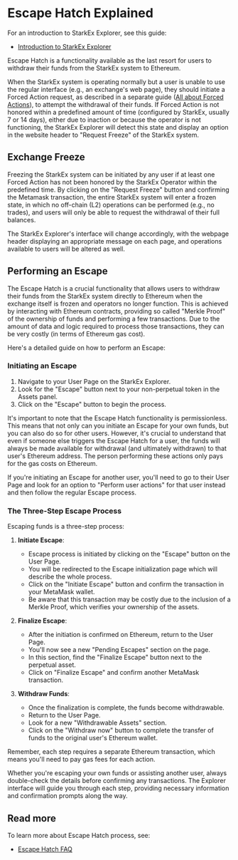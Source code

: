 # Escape Hatch Explained

For an introduction to StarkEx Explorer, see this guide:

- [Introduction to StarkEx Explorer](/tutorials/introduction)

Escape Hatch is a functionality available as the last resort for users to withdraw their funds from the StarkEx system to Ethereum.

When the StarkEx system is operating normally but a user is unable to use the regular interface (e.g., an exchange's web page), they should initiate a Forced Action request, as described in a separate guide ([All about Forced Actions](/tutorials/forcedactions)), to attempt the withdrawal of their funds. If Forced Action is not honored within a predefined amount of time (configured by StarkEx, usually 7 or 14 days), either due to inaction or because the operator is not functioning, the StarkEx Explorer will detect this state and display an option in the website header to "Request Freeze" of the StarkEx system.

## Exchange Freeze

Freezing the StarkEx system can be initiated by any user if at least one Forced Action has not been honored by the StarkEx Operator within the predefined time. By clicking on the "Request Freeze" button and confirming the Metamask transaction, the entire StarkEx system will enter a frozen state, in which no off-chain (L2) operations can be performed (e.g., no trades), and users will only be able to request the withdrawal of their full balances.

The StarkEx Explorer's interface will change accordingly, with the webpage header displaying an appropriate message on each page, and operations available to users will be altered as well.

## Performing an Escape

The Escape Hatch is a crucial functionality that allows users to withdraw their funds from the StarkEx system directly to Ethereum when the exchange itself is frozen and operators no longer function. This is achieved by interacting with Ethereum contracts, providing so called "Merkle Proof" of the ownership of funds and performing a few transactions. Due to the amount of data and logic required to process those transactions, they can be very costly (in terms of Ethereum gas cost).

Here's a detailed guide on how to perform an Escape:

### Initiating an Escape

1. Navigate to your User Page on the StarkEx Explorer.
2. Look for the "Escape" button next to your non-perpetual token in the Assets panel.
3. Click on the "Escape" button to begin the process.

It's important to note that the Escape Hatch functionality is permissionless. This means that not only can you initiate an Escape for your own funds, but you can also do so for other users. However, it's crucial to understand that even if someone else triggers the Escape Hatch for a user, the funds will always be made available for withdrawal (and ultimately withdrawn) to that user's Ethereum address. The person performing these actions only pays for the gas costs on Ethereum.

If you're initiating an Escape for another user, you'll need to go to their User Page and look for an option to "Perform user actions" for that user instead and then follow the regular Escape process.

### The Three-Step Escape Process

Escaping funds is a three-step process:

1. **Initiate Escape**:

   - Escape process is initiated by clicking on the "Escape" button on the User Page.
   - You will be redirected to the Escape initialization page which will describe the whole process.
   - Click on the "Initiate Escape" button and confirm the transaction in your MetaMask wallet.
   - Be aware that this transaction may be costly due to the inclusion of a Merkle Proof, which verifies your ownership of the assets.

2. **Finalize Escape**:

   - After the initiation is confirmed on Ethereum, return to the User Page.
   - You'll now see a new "Pending Escapes" section on the page.
   - In this section, find the "Finalize Escape" button next to the perpetual asset.
   - Click on "Finalize Escape" and confirm another MetaMask transaction.

3. **Withdraw Funds**:
   - Once the finalization is complete, the funds become withdrawable.
   - Return to the User Page.
   - Look for a new "Withdrawable Assets" section.
   - Click on the "Withdraw now" button to complete the transfer of funds to the original user's Ethereum wallet.

Remember, each step requires a separate Ethereum transaction, which means you'll need to pay gas fees for each action.

Whether you're escaping your own funds or assisting another user, always double-check the details before confirming any transactions. The Explorer interface will guide you through each step, providing necessary information and confirmation prompts along the way.

## Read more

To learn more about Escape Hatch process, see:

- [Escape Hatch FAQ](/tutorials/faqescapehatch)